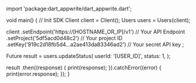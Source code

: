 import 'package:dart_appwrite/dart_appwrite.dart';

void main() { // Init SDK
  Client client = Client();
  Users users = Users(client);

  client
    .setEndpoint('https://[HOSTNAME_OR_IP]/v1') // Your API Endpoint
    .setProject('5df5acd0d48c2') // Your project ID
    .setKey('919c2d18fb5d4...a2ae413da83346ad2') // Your secret API key
  ;

  Future result = users.updateStatus(
    userId: '[USER_ID]',
    status: 1,
  );

  result
    .then((response) {
      print(response);
    }).catchError((error) {
      print(error.response);
  });
}